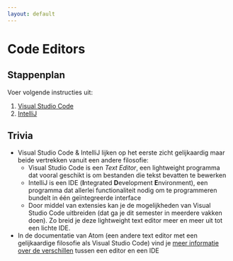 ```yaml
---
layout: default
---
```


# Code Editors

## Stappenplan

Voer volgende instructies uit:

1. [Visual Studio Code](./visual_studio_code/index.md)
1. [IntelliJ](./intellij/index.md)

## Trivia

* Visual Studio Code & IntelliJ lijken op het eerste zicht gelijkaardig maar beide vertrekken vanuit een andere filosofie:
    * Visual Studio Code is een *Text Editor*, een lightweight programma dat vooral geschikt is om bestanden die tekst bevatten te bewerken
    * IntelliJ is een IDE (**I**ntegrated **D**evelopment **E**nvironment), een programma dat allerlei functionaliteit nodig om te programmeren bundelt in één geïntegreerde interface
    * Door middel van extensies kan je de mogelijkheden van Visual Studio Code uitbreiden (dat ga je dit semester in meerdere vakken doen). Zo breid je deze lightweight text editor meer
    en meer uit tot een lichte IDE.
* In de documentatie van Atom (een andere text editor met een gelijkaardige filosofie als Visual Studio Code) vind je <a href="https://flight-manual.atom.io/faq/sections/what-s-the-difference-between-an-ide-and-an-editor/" target="_blank">meer informatie over de verschillen</a> tussen een editor en een IDE